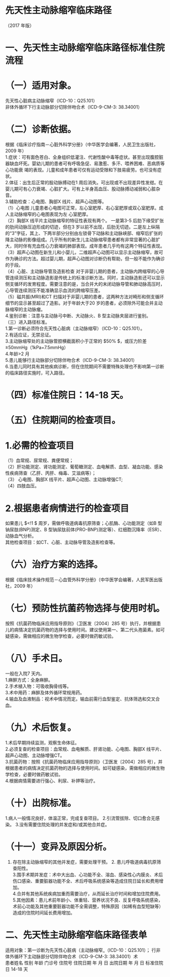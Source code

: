 # 先天性主动脉缩窄临床路径  
（2017 年版）  
# 一、先天性主动脉缩窄临床路径标准住院流程  
# （一）适用对象。  
先天性心脏病主动脉缩窄（ICD-10：Q25.101）  
非体外循环下行主动脉部分切除伴吻合术（ICD-9-CM-3: 38.34001）  
# （二）诊断依据。  
根据《临床诊疗指南－心脏外科学分册》（中华医学会编著，人民卫生出版社，2009 年）  
1.症状：可有面色苍白、全身组织低灌注、代谢性酸中毒等症状。甚至出现腹腔脏器缺血坏死。婴幼儿期的患者可有呼吸急促、易激惹、多汗、喂养困难、恶病质等心功能衰 竭的表现。儿童和成年患者可仅有运动受限和下肢易疲劳。也可没有症状。  
2.体征：出生后正常的股动脉搏动在1 周后消失。可出现或不出现差异性发绀。在婴儿期可有心力衰竭、心脏扩大。可有上半身高血压、股动脉搏动减弱和心脏杂音。  
3.辅助检查：心电图、胸部X 线片、超声心动图等。  
（1）心电图 儿童患者心电图可正常，左心室肥厚、右心室肥厚或双心室肥厚。成人主动脉缩窄的心电图表现为左 心室肥厚。  
（2）胸部X 线平片主动脉缩窄的特征性表现有两个。 一是第3-5 后肋下缘受扩张的肋间动脉压迫形成的切迹，但在3 岁以前不出现，后肋无切迹。二是左上纵隔的“3”字征，其上、下两半部分分别由左锁骨下动脉和主动脉峡部、缩窄后扩张的降主动脉的影像组成。几乎所有的新生儿主动脉缩窄患者都有非常显著的心脏扩大，同时伴有充血性心力衰竭的肺部表现。成年患者几乎均有这两个特征性表现。  
（3）超声心动图在新生儿和小婴儿，二维超声心动图可以显示主动脉缩窄，故可作为确诊的方法。超过婴儿期，超声心动图对诊断仍有帮助，但一般不能作为确诊的于段。  
（4）心脏、主动脉导管及造影检查 对于非婴儿期的患者，主动脉内跨缩窄的心导管连续测压和主动脉造影是传统上的标准诊断方法。同时，主动脉造影还可以显示侧支循环的发育程度。需要注意的是，当合并大的末闭动脉导管和肺动脉高压时，心导管连续测压不能准确显示血流的跨缩窄压差。  
（5）磁共振(MRI)和CT 扫描对于非婴儿期的患者，这两种方法对畸形和侧支循环细节的显示甚至超过了造影。对于年龄大于20 岁的患者，必须除外可能合并主动脉缩窄的主动脉瘤。  
4.鉴别诊断：注意与主动脉弓中断、大动脉火、B 型主动脉夹层进行鉴别。  
（三）进入路径标准。  
1.第一诊断必须符合先天性心脏病（主动脉缩窄）（ICD-10：Q25.101）。  
2.有适应证，无禁忌证。  
3.主动脉缩窄处的主动脉管腔横截面积小于正常的 $50\% $，或压力阶差≥50mmHg（1kPa=7.5mmHg）  
4.年龄>2 月  
5.患儿能够行主动脉部分切除伴吻合术（ICD-9-CM-3: 38.34001）  
6.当患儿同时具有其他疾病诊断，但在住院期间不需要特殊处理也不影响第一诊断的临床路径实施时，可入路径。  
# （四）标准住院日：14-18 天。  
# （五）住院期间的检查项目。  
# 1.必需的检查项目  
（1）血常规、尿常规、粪便常规；  
（2）肝功能测定、肾功能测定、葡萄糖测定、血电解质、血型、凝血功能、感染性疾病筛查（乙肝、丙肝、梅毒、艾滋病等）；  
（3） 心电图、胸部X 线平片、超声心动图、主动脉增强CT;  
（4）四肢血压。  
# 2.根据患者病情进行的检查项目  
如果患儿 $<\!1 $ 周岁，需做呼吸道病毒抗原筛查；心肌酶、心功能测定（如B 型钠尿肽(BNP)测定、B 型钠尿肽前体(PRO-BNP)测定等）、红细胞沉降率（ESR）、动脉血气分析。  
其他检查项目：如CT、心脏、主动脉导管及造影检查等。  
# （六）治疗方案的选择。  
根据《临床技术操作规范－心血管外科学分册》（中华医学会编著，人民军医出版社，2009 年）  
# （七）预防性抗菌药物选择与使用时机。  
按照《抗菌药物临床应用指导原则》（卫医发〔2004〕285 号）执行，并根据患儿的病情决定抗菌药物的选择与使用时间。建议使用第一、第二代头孢菌素。如可疑感染，需做相应的微生物学检查，必要时做药敏试验。  
# （八）手术日。  
一般在入院7 天内。  
1.麻醉方式：全身麻醉。  
2.手术植入物：可吸收胸骨线等。  
3.术中用药：麻醉及体外循环常规用药。  
4.输血及血液制品：视术中情况而定。输血前需行血型鉴定、抗体筛选和交叉合血。  
# （九）术后恢复。  
1.术后早期持续监测，观察生命体征。  
2.必须复查的检查项目：血常规、血电解质、肝肾功能、心电图、胸部X 线平片、超声心动图、主动脉增强CT。  
3.抗菌药物：按照《抗菌药物临床应用指导原则》（卫医发〔2004〕285 号），并根据患者的病情决定抗菌药物的选择与使用时间。如可疑感染，需做相应的微生物学检查，必要时做药敏试验。  
4.根据病情需要进行强心、利尿、补钾等治疗。  
# （十）出院标准。  
1.病人一般情况良好，体温正常，完成复查项目。 2.引流管拔除、切口愈合无感染。 3.没有需要住院处理的并发症和/或其他合并症。  
# （十一）变异及原因分析。  
1. 存在除主动脉缩窄的其他并发症，需要处理干预。 2. 患儿呼吸道病毒抗原筛查阳性。  
3.围手术期并发症：术中大出血、心功能不全、溶血、感染性心内膜炎、术后伤口感染、重要脏器功能不全、术后呼吸系统感染等造成住院日延长和费用增加。  
4.合并有其他系统疾病加重而需要治疗，从而延长治疗时间和增加住院费用。  
5.其他因素：患儿术前年龄小、体重轻、营养状况不良、反复呼吸系统感染，术前心功能及其他重要脏器功能不全需调整，特殊原因（如稀有血型短缺等）造成的住院时间延长费用增加。  
# 二、先天性主动脉缩窄临床路径表单  
适用对象：第一诊断为先天性心脏病（主动脉缩窄_（ICD-10：Q25.101）； 行非体外循环下主动脉部分切除伴吻合术（ICD-9-CM-3: 38.34001）术  
患者姓名             性别    年龄        门诊号         住院号           住院日期       年  月  日   出院日期      年  月   日  标准住院日  14-18 天  
